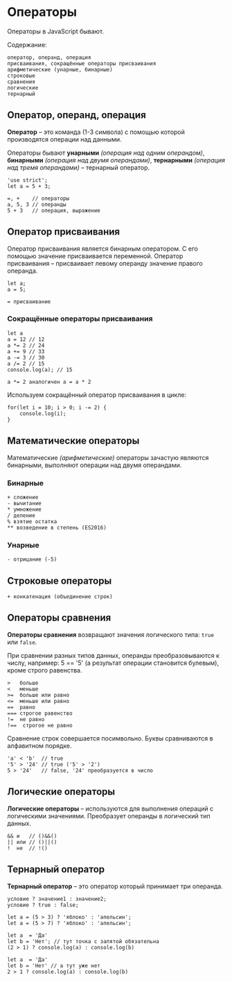 # Операторы
Операторы в JavaScript бывают.

Содержание:

    оператор, операнд, операция
    присваивания, сокращённые операторы присваивания
    арифметические (унарные, бинарные)
    строковые
    сравнения
    логические
    тернарный

## Оператор, операнд, операция
**Оператор** &ndash; это команда (1-3 символа) с помощью которой производятся операции над данными.

Операторы бывают **унарными** *(операция над одним операндом)*, **бинарными** *(операция над двумя операндами)*, **тернарными** *(операция над тремя операндами)* &ndash; тернарный оператор.

    'use strict';
    let a = 5 + 3;

    =, +    // операторы
    a, 5, 3 // операнды
    5 + 3   // операция, выражение

## Оператор присваивания
Оператор присваивания является бинарным оператором. С его помощью значение присваивается переменной.
Оператор присваивания &ndash; присваивает левому операнду значение правого операнда.

    let a;
    a = 5;

    = присваивание

### Сокращённые операторы присваивания

    let a
    a = 12 // 12
    a *= 2 // 24
    a += 9 // 33
    a -= 3 // 30
    a /= 2 // 15
    console.log(a); // 15

    a *= 2 аналогичен a = a * 2

Используем сокращённый оператор присваивания в цикле:

    for(let i = 10; i > 0; i -= 2) {
        console.log(i);
    }

## Математические операторы
Математические *(арифметические)* операторы зачастую являются бинарными, выполняют операции над двумя операндами.

### Бинарные
    + сложение
    - вычитание
    * умножение
    / деление
    % взятие остатка
    ** возведение в степень (ES2016)

### Унарные
    - отрицание (-5)

## Строковые операторы
    + конкатенация (объединение строк)

## Операторы сравнения
**Операторы сравнения** возвращают значения логического типа: `true` или `false`.

При сравнении разных типов данных, операнды преобразовываются к числу, например: 5 == '5' (а результат операции становится булевым), кроме строго равенства.

    >   больше
    <   меньше
    >=  больше или равно
    <=  меньше или равно
    ==  равно
    === строгое равенство
    !=  не равно
    !==  строгое не равно


Сравнение строк совершается посимвольно. Буквы сравниваются в алфавитном порядке.

    'a' < 'b'  // true
    '5' > '24' // true ('5' > '2')
    5 > '24'   // false, '24' преобразуется в число

## Логические операторы
**Логические операторы** &ndash; используются для выполнения операций с логическими значениями. Преобразует операнды в логический тип данных.

    && и   // ()&&()
    || или // ()||()
    !  не  // !()

## Тернарный оператор
**Тернарный оператор** &ndash; это оператор который принимает три операнда.

    условие ? значение1 : значение2;
    условие ? true : false;

    let a = (5 > 3) ? 'яблоко' : 'апельсин';
    let a = (5 > 7) ? 'яблоко' : 'апельсин';

    let a  = 'Да'
    let b = 'Нет'; // тут точка с запятой обязательна
    (2 > 1) ? console.log(a) : console.log(b)

    let a  = 'Да'
    let b = 'Нет' // а тут уже нет
    2 > 1 ? console.log(a) : console.log(b)
